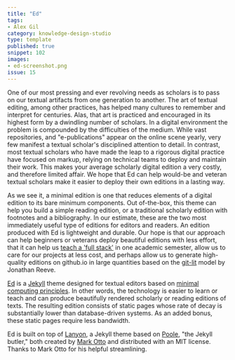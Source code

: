 ```yaml
---
title: "Ed"
tags:
- Alex Gil
category: knowledge-design-studio
type: template
published: true
snippet: 102
images:
- ed-screenshot.png
issue: 15
---
```


One of our most pressing and ever revolving needs as scholars is to pass on
our textual artifacts from one generation to another. The art of textual
editing, among other practices, has helped many cultures to remember and
interpret for centuries. Alas, that art is practiced and encouraged in its
highest form by a dwindling number of scholars. In a digital environment the
problem is compounded by the difficulties of the medium. While vast
repositories, and "e-publications" appear on the online scene yearly, very few
manifest a textual scholar's disciplined attention to detail. In contrast,
most textual scholars who have made the leap to a rigorous digital practice
have focused on markup, relying on technical teams to deploy and maintain
their work. This makes your average scholarly digital edition a very costly,
and therefore limited affair. We hope that Ed can help would-be and veteran
textual scholars make it easier to deploy their own editions in a lasting way.

As we see it, a minimal edition is one that reduces elements of a digital
edition to its bare minimum components. Out of-the-box, this theme can help
you build a simple reading edition, or a traditional scholarly edition with
footnotes and a bibliography. In our estimate, these are the two most
immediately useful type of editions for editors and readers. An edition
produced with Ed is lightweight and durable. Our hope is that our approach can
help beginners or veterans deploy beautiful editions with less effort, that it
can help us [teach a 'full
stack'](https://github.com/susannalles/MinimalEditions) in one academic
semester, allow us to care for our projects at less cost, and perhaps allow us
to generate high-quality editions on github.io in large quantities based on
the [git-lit](http://jonreeve.com/2015/09/introducing-git-lit/) model by
Jonathan Reeve.

[Ed](http://elotroalex.github.io/ed/) is a [Jekyll](https://jekyllrb.com/)
theme designed for textual editors based on [minimal computing
principles](http://go-dh.github.io/mincomp/). In other words, the technology
is easier to learn or teach and can produce beautifully rendered scholarly or
reading editions of texts. The resulting edition consists of static pages
whose rate of decay is substantially lower than database-driven systems. As an
added bonus, these static pages require less bandwidth.

Ed is built on top of [Lanyon](https://github.com/poole/lanyon), a Jekyll
theme based on [Poole](http://getpoole.com), "the Jekyll butler," both created
by [Mark Otto](https://github.com/mdo) and distributed with an MIT license.
Thanks to Mark Otto for his helpful streamlining.

